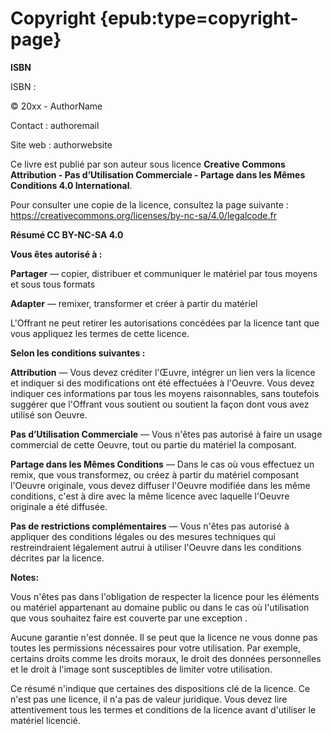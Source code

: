 # Copyright {epub:type=copyright-page}

**ISBN**

ISBN : 

© 20xx - AuthorName

Contact : authoremail

Site web : authorwebsite

Ce livre est publié par son auteur sous licence **Creative Commons Attribution - Pas d’Utilisation Commerciale - Partage dans les Mêmes Conditions 4.0 International**.

Pour consulter une copie de la licence, consultez la page suivante : https://creativecommons.org/licenses/by-nc-sa/4.0/legalcode.fr

**Résumé CC BY-NC-SA 4.0**

**Vous êtes autorisé à :**

**Partager** — copier, distribuer et communiquer le matériel par tous moyens et sous tous formats

**Adapter** — remixer, transformer et créer à partir du matériel

L'Offrant ne peut retirer les autorisations concédées par la licence tant que vous appliquez les termes de cette licence.

**Selon les conditions suivantes :**

**Attribution** — Vous devez créditer l'Œuvre, intégrer un lien vers la licence et indiquer si des modifications ont été effectuées à l'Oeuvre. Vous devez indiquer ces informations par tous les moyens raisonnables, sans toutefois suggérer que l'Offrant vous soutient ou soutient la façon dont vous avez utilisé son Oeuvre.

**Pas d’Utilisation Commerciale** — Vous n'êtes pas autorisé à faire un usage commercial de cette Oeuvre, tout ou partie du matériel la composant.

**Partage dans les Mêmes Conditions** — Dans le cas où vous effectuez un remix, que vous transformez, ou créez à partir du matériel composant l'Oeuvre originale, vous devez diffuser l'Oeuvre modifiée dans les même conditions, c'est à dire avec la même licence avec laquelle l'Oeuvre originale a été diffusée.

**Pas de restrictions complémentaires** — Vous n'êtes pas autorisé à appliquer des conditions légales ou des mesures techniques qui restreindraient légalement autrui à utiliser l'Oeuvre dans les conditions décrites par la licence.

**Notes:**

Vous n'êtes pas dans l'obligation de respecter la licence pour les éléments ou matériel appartenant au domaine public ou dans le cas où l'utilisation que vous souhaitez faire est couverte par une exception .

Aucune garantie n'est donnée. Il se peut que la licence ne vous donne pas toutes les permissions nécessaires pour votre utilisation. Par exemple, certains droits comme les droits moraux, le droit des données personnelles et le droit à l'image sont susceptibles de limiter votre utilisation.

Ce résumé n'indique que certaines des dispositions clé de la licence. Ce n'est pas une licence, il n'a pas de valeur juridique. Vous devez lire attentivement tous les termes et conditions de la licence avant d'utiliser le matériel licencié.
